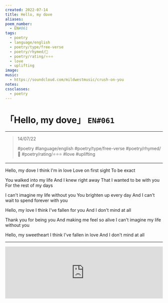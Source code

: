```yaml
---
created: 2022-07-14
title: Hello, my dove
aliases:
poem_number:
  - EN#061
tags:
  - poetry
  - language/english
  - poetry/type/free-verse
  - poetry/rhymed/🔴
  - poetry/rating/⭐⭐⭐
  - love
  - uplifting
image:
music:
  - https://soundcloud.com/mildwestmusic/crush-on-you
notes:
cssclasses:
  - poetry
---
```

# 「Hello, my dove」 `EN#061`

---

> 14/07/22
> 
> #poetry 
> #language/english 
> #poetry/type/free-verse 
> #poetry/rhymed/🔴 
> #poetry/rating/⭐⭐⭐ 
> #love #uplifting 

---

Hello, my dove
I think I'm in love
Love on first sight
To be exact

You walked into my life
And I knew right away
That I wanted to be with you
For the rest of my days

I can't imagine my life without you
You brighten up every day
And I can't wait to spend forever with you

Hello, my love
I think I've fallen for you
And I don't mind at all

Thank you for being you
And making me feel so alive
I can't imagine my life without you

Hello, my sweetheart
I think I've fallen in love
And I don't mind at all

---

<iframe width="100%" height="166" scrolling="no" frameborder="no" allow="autoplay" src="https://w.soundcloud.com/player/?url=https%3A//api.soundcloud.com/tracks/1029397618&color=%23ff5500&auto_play=false&hide_related=false&show_comments=true&show_user=true&show_reposts=false&show_teaser=true&visual=true"></iframe>